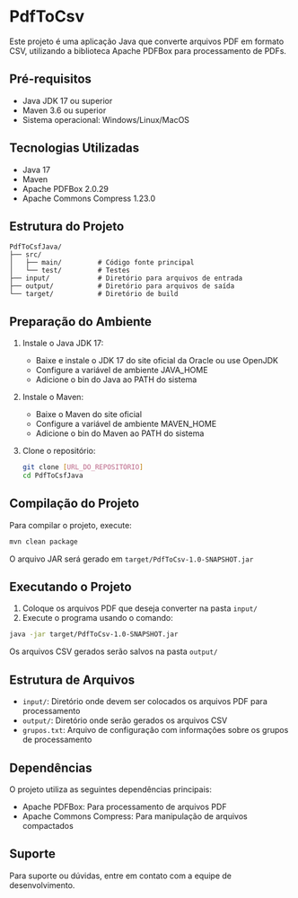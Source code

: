 # PdfToCsv

Este projeto é uma aplicação Java que converte arquivos PDF em formato CSV, utilizando a biblioteca Apache PDFBox para processamento de PDFs.

## Pré-requisitos

- Java JDK 17 ou superior
- Maven 3.6 ou superior
- Sistema operacional: Windows/Linux/MacOS

## Tecnologias Utilizadas

- Java 17
- Maven
- Apache PDFBox 2.0.29
- Apache Commons Compress 1.23.0

## Estrutura do Projeto

```
PdfToCsfJava/
├── src/
│   ├── main/         # Código fonte principal
│   └── test/         # Testes
├── input/            # Diretório para arquivos de entrada
├── output/           # Diretório para arquivos de saída
└── target/           # Diretório de build
```

## Preparação do Ambiente

1. Instale o Java JDK 17:
   - Baixe e instale o JDK 17 do site oficial da Oracle ou use OpenJDK
   - Configure a variável de ambiente JAVA_HOME
   - Adicione o bin do Java ao PATH do sistema

2. Instale o Maven:
   - Baixe o Maven do site oficial
   - Configure a variável de ambiente MAVEN_HOME
   - Adicione o bin do Maven ao PATH do sistema

3. Clone o repositório:
   ```bash
   git clone [URL_DO_REPOSITÓRIO]
   cd PdfToCsfJava
   ```

## Compilação do Projeto

Para compilar o projeto, execute:

```bash
mvn clean package
```

O arquivo JAR será gerado em `target/PdfToCsv-1.0-SNAPSHOT.jar`

## Executando o Projeto

1. Coloque os arquivos PDF que deseja converter na pasta `input/`
2. Execute o programa usando o comando:

```bash
java -jar target/PdfToCsv-1.0-SNAPSHOT.jar
```

Os arquivos CSV gerados serão salvos na pasta `output/`

## Estrutura de Arquivos

- `input/`: Diretório onde devem ser colocados os arquivos PDF para processamento
- `output/`: Diretório onde serão gerados os arquivos CSV
- `grupos.txt`: Arquivo de configuração com informações sobre os grupos de processamento

## Dependências

O projeto utiliza as seguintes dependências principais:

- Apache PDFBox: Para processamento de arquivos PDF
- Apache Commons Compress: Para manipulação de arquivos compactados

## Suporte

Para suporte ou dúvidas, entre em contato com a equipe de desenvolvimento. 